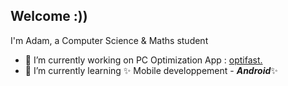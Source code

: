 ## Welcome :))
I'm Adam, a Computer Science & Maths student
- 🔭 I’m currently working on PC Optimization App : [optifast.](https://optifast.vercel.app/)
- 🌱 I’m currently learning ✨ Mobile developpement - ***Android***✨
<!--
**Chirraaa/Chirraaa** is a ✨ _special_ ✨ repository because its `README.md` (this file) appears on your GitHub profile.

Here are some ideas to get you started:

- 🔭 I’m currently working on ...
- 🌱 I’m currently learning ...
- 👯 I’m looking to collaborate on ...
- 🤔 I’m looking for help with ...
- 💬 Ask me about ...
- 📫 How to reach me: ...
- 😄 Pronouns: ...
- ⚡ Fun fact: ...
-->
